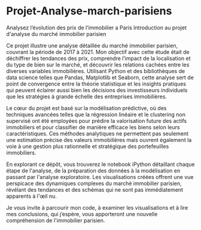 # Projet-Analyse-march-parisiens
Analysez l’évolution des prix de l’immobilier a Paris
Introduction au projet d'analyse du marché immobilier parisien

Ce projet illustre une analyse détaillée du marché immobilier parisien, couvrant la période de 2017 à 2021. Mon objectif avec cette étude était de déchiffrer les tendances des prix, comprendre l’impact de la localisation et du type de bien sur le marché, et découvrir les relations cachées entre les diverses variables immobilières. Utilisant Python et des bibliothèques de data science telles que Pandas, Matplotlib et Seaborn, cette analyse sert de point de convergence entre la théorie statistique et les insights pratiques qui peuvent éclairer aussi bien les décisions des investisseurs individuels que les stratégies à grande échelle des entreprises immobilières.

Le cœur du projet est basé sur la modélisation prédictive, où des techniques avancées telles que la régression linéaire et le clustering non supervisé ont été employées pour prédire la valorisation future des actifs immobiliers et pour classifier de manière efficace les biens selon leurs caractéristiques. Ces méthodes analytiques ne permettent pas seulement une estimation précise des valeurs immobilières mais ouvrent également la voie à une gestion plus rationnelle et stratégique des portefeuilles immobiliers.

En explorant ce dépôt, vous trouverez le notebook iPython détaillant chaque étape de l'analyse, de la préparation des données à la modélisation en passant par l'analyse exploratoire. Les visualisations créées offrent une vue perspicace des dynamiques complexes du marché immobilier parisien, révélant des tendances et des schémas qui ne sont pas immédiatement apparents à l'œil nu.

Je vous invite à parcourir mon code, à examiner les visualisations et à lire mes conclusions, qui j’espère, vous apporteront une nouvelle compréhension de l'immobilier parisien.
